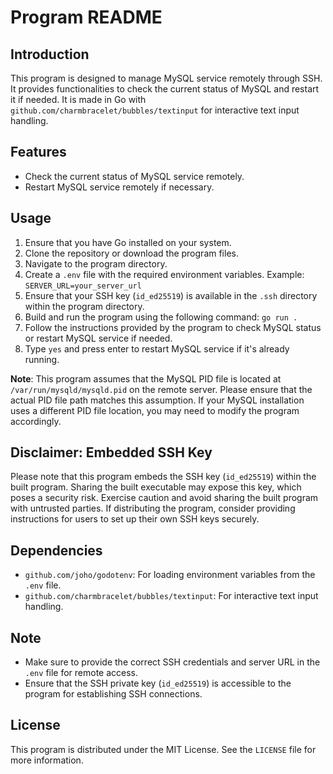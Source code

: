 # Program README

## Introduction
This program is designed to manage MySQL service remotely through SSH. It provides functionalities to check the current status of MySQL and restart it if needed. It is made in Go with `github.com/charmbracelet/bubbles/textinput` for interactive text input handling.

## Features
- Check the current status of MySQL service remotely.
- Restart MySQL service remotely if necessary.

## Usage
1. Ensure that you have Go installed on your system.
2. Clone the repository or download the program files.
3. Navigate to the program directory.
4. Create a `.env` file with the required environment variables. Example:
```SERVER_URL=your_server_url```
5. Ensure that your SSH key (`id_ed25519`) is available in the `.ssh` directory within the program directory.
6. Build and run the program using the following command:
```go run .```
7. Follow the instructions provided by the program to check MySQL status or restart MySQL service if needed.
8. Type `yes` and press enter to restart MySQL service if it's already running.

**Note**: This program assumes that the MySQL PID file is located at `/var/run/mysqld/mysqld.pid` on the remote server. Please ensure that the actual PID file path matches this assumption. If your MySQL installation uses a different PID file location, you may need to modify the program accordingly.


## Disclaimer: Embedded SSH Key
Please note that this program embeds the SSH key (`id_ed25519`) within the built program. Sharing the built executable may expose this key, which poses a security risk. Exercise caution and avoid sharing the built program with untrusted parties. If distributing the program, consider providing instructions for users to set up their own SSH keys securely.

## Dependencies
- `github.com/joho/godotenv`: For loading environment variables from the `.env` file.
- `github.com/charmbracelet/bubbles/textinput`: For interactive text input handling.

## Note
- Make sure to provide the correct SSH credentials and server URL in the `.env` file for remote access.
- Ensure that the SSH private key (`id_ed25519`) is accessible to the program for establishing SSH connections.

## License
This program is distributed under the MIT License. See the `LICENSE` file for more information.
